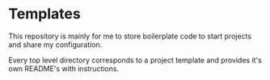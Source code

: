 # Templates

This repository is mainly for me to store boilerplate code to start projects and share my configuration.

Every top level directory corresponds to a project template and provides it's own README's with instructions.

